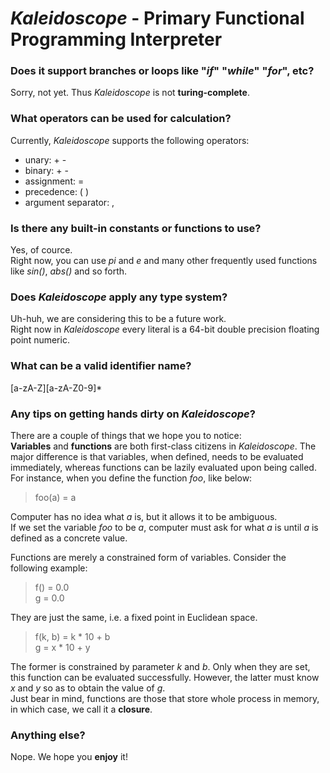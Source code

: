 # *Kaleidoscope* - Primary Functional Programming Interpreter

### Does it support branches or loops like "*if*" "*while*" "*for*", etc?
Sorry, not yet. Thus *Kaleidoscope* is not **turing-complete**.

### What operators can be used for calculation?
Currently, *Kaleidoscope* supports the following operators:
- unary: + -
- binary: + -
- assignment: =
- precedence: ( )
- argument separator: ,

### Is there any built-in constants or functions to use?
Yes, of cource.  
Right now, you can use *pi* and *e* and many other frequently used functions like *sin()*, *abs()* and so forth.

### Does *Kaleidoscope* apply any type system?
Uh-huh, we are considering this to be a future work.  
Right now in *Kaleidoscope* every literal is a 64-bit double precision floating point numeric.

### What can be a valid identifier name?
[a-zA-Z][a-zA-Z0-9]\*

### Any tips on getting hands dirty on *Kaleidoscope*?
There are a couple of things that we hope you to notice:  
**Variables** and **functions** are both first-class citizens in *Kaleidoscope*. The major difference is that variables, when defined, needs to be evaluated immediately, whereas functions can be lazily evaluated upon being called.  
For instance, when you define the function *foo*, like below:
> foo(a) = a  

Computer has no idea what *a* is, but it allows it to be ambiguous.  
If we set the variable *foo* to be *a*, computer must ask for what *a* is until *a* is defined as a concrete value.

Functions are merely a constrained form of variables. Consider the following example:
> f() = 0.0  
> g = 0.0  

They are just the same, i.e. a fixed point in Euclidean space.
> f(k, b) = k * 10 + b  
> g = x * 10 + y  

The former is constrained by parameter *k* and *b*. Only when they are set, this function can be evaluated successfully. However, the latter must know *x* and *y* so as to obtain the value of *g*.  
Just bear in mind, functions are those that store whole process in memory, in which case, we call it a **closure**.

### Anything else?
Nope. We hope you **enjoy** it!
